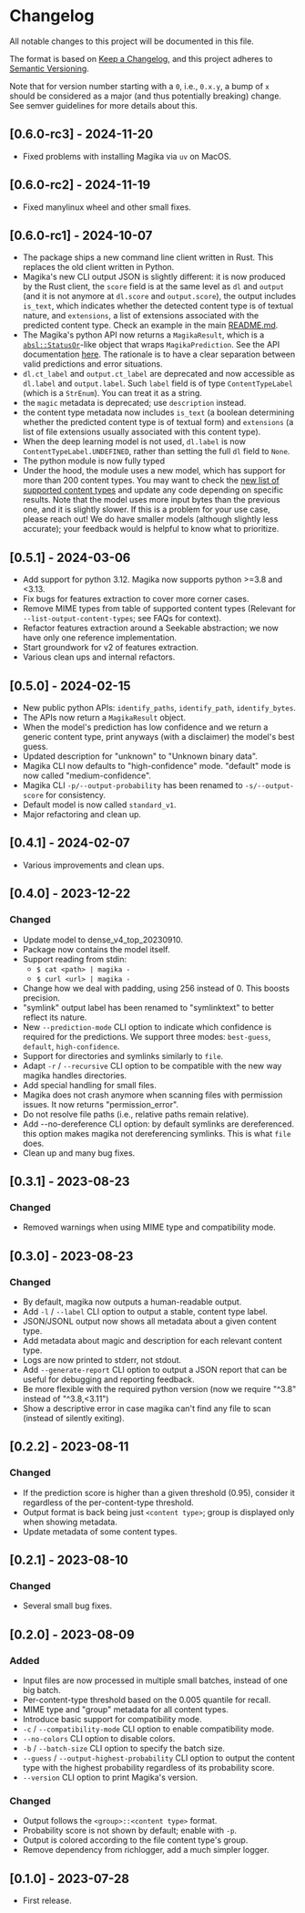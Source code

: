 # Changelog

All notable changes to this project will be documented in this file.

The format is based on [Keep a Changelog](https://keepachangelog.com/en/1.0.0/),
and this project adheres to [Semantic Versioning](https://semver.org/spec/v2.0.0.html).

Note that for version number starting with a `0`, i.e., `0.x.y`, a bump of `x`
should be considered as a major (and thus potentially breaking) change. See
semver guidelines for more details about this.

## [0.6.0-rc3] - 2024-11-20

- Fixed problems with installing Magika via `uv` on MacOS.


## [0.6.0-rc2] - 2024-11-19

- Fixed manylinux wheel and other small fixes.


## [0.6.0-rc1] - 2024-10-07

- The package ships a new command line client written in Rust. This replaces the old client written in Python.
- Magika's new CLI output JSON is slightly different: it is now produced by the Rust client, the `score` field is at the same level as `dl` and `output` (and it is not anymore at `dl.score` and `output.score`), the output includes `is_text`, which indicates whether the detected content type is of textual nature, and `extensions`, a list of extensions associated with the predicted content type. Check an example in the main [README.md](../README.md).
- The Magika's python API now returns a `MagikaResult`, which is a [`absl::StatusOr`](https://abseil.io/docs/cpp/guides/status)-like object that wraps `MagikaPrediction`. See the API documentation [here](https://github.com/google/magika/blob/main/python/README.md). The rationale is to have a clear separation between valid predictions and error situations.
- `dl.ct_label` and `output.ct_label` are deprecated and now accessible as `dl.label` and `output.label`. Such `label` field is of type `ContentTypeLabel` (which is a `StrEnum`). You can treat it as a string.
- the `magic` metadata is deprecated; use `description` instead.
- the content type metadata now includes `is_text` (a boolean determining whether the predicted content type is of textual form) and `extensions` (a list of file extensions usually associated with this content type).
- When the deep learning model is not used, `dl.label` is now `ContentTypeLabel.UNDEFINED`, rather than setting the full `dl` field to `None`.
- The python module is now fully typed
- Under the hood, the module uses a new model, which has support for more than 200 content types. You may want to check the [new list of supported content types](https://github.com/google/magika/blob/main/assets/models/standard_v2_1/README.md) and update any code depending on specific results. Note that the model uses more input bytes than the previous one, and it is slightly slower. If this is a problem for your use case, please reach out! We do have smaller models (although slightly less accurate); your feedback would is helpful to know what to prioritize.


## [0.5.1] - 2024-03-06

- Add support for python 3.12. Magika now supports python >=3.8 and <3.13.
- Fix bugs for features extraction to cover more corner cases.
- Remove MIME types from table of supported content types (Relevant for `--list-output-content-types`; see FAQs for context).
- Refactor features extraction around a Seekable abstraction; we now have only one reference implementation.
- Start groundwork for v2 of features extraction.
- Various clean ups and internal refactors.


## [0.5.0] - 2024-02-15

- New public python APIs: `identify_paths`, `identify_path`, `identify_bytes`.
- The APIs now return a `MagikaResult` object.
- When the model's prediction has low confidence and we return a generic content
  type, print anyways (with a disclaimer) the model's best guess.
- Updated description for "unknown" to "Unknown binary data".
- Magika CLI now defaults to "high-confidence" mode. "default" mode is now called "medium-confidence".
- Magika CLI `-p/--output-probability` has been renamed to `-s/--output-score` for consistency.
- Default model is now called `standard_v1`.
- Major refactoring and clean up.

## [0.4.1] - 2024-02-07

- Various improvements and clean ups.


## [0.4.0] - 2023-12-22

### Changed

- Update model to dense_v4_top_20230910.
- Package now contains the model itself.
- Support reading from stdin:
  - `$ cat <path> | magika -`
  - `$ curl <url> | magika -`
- Change how we deal with padding, using 256 instead of 0. This boosts precision.
- "symlink" output label has been renamed to "symlinktext" to better reflect its nature.
- New `--prediction-mode` CLI option to indicate which confidence is required
  for the predictions. We support three modes: `best-guess`, `default`,
  `high-confidence`.
- Support for directories and symlinks similarly to `file`.
- Adapt `-r` / `--recursive` CLI option to be compatible with the new way magika
  handles directories.
- Add special handling for small files.
- Magika does not crash anymore when scanning files with permission
  issues. It now returns "permission_error".
- Do not resolve file paths (i.e., relative paths remain relative).
- Add --no-dereference CLI option: by default symlinks are dereferenced.
  this option makes magika not dereferencing symlinks. This is what `file` does.
- Clean up and many bug fixes.


## [0.3.1] - 2023-08-23

### Changed

- Removed warnings when using MIME type and compatibility mode.


## [0.3.0] - 2023-08-23

### Changed

- By default, magika now outputs a human-readable output.
- Add `-l` / `--label` CLI option to output a stable, content type label.
- JSON/JSONL output now shows all metadata about a given content type.
- Add metadata about magic and description for each relevant content type.
- Logs are now printed to stderr, not stdout.
- Add `--generate-report` CLI option to output a JSON report that can be useful for debugging and reporting feedback.
- Be more flexible with the required python version (now we require "^3.8" instead of "^3.8,<3.11")
- Show a descriptive error in case magika can't find any file to scan (instead of silently exiting).


## [0.2.2] - 2023-08-11

### Changed

- If the prediction score is higher than a given threshold (0.95), consider it
  regardless of the per-content-type threshold.
- Output format is back being just `<content type>`; group is displayed only
  when showing metadata.
- Update metadata of some content types.


## [0.2.1] - 2023-08-10

### Changed

- Several small bug fixes.


## [0.2.0] - 2023-08-09

### Added

- Input files are now processed in multiple small batches, instead of one big batch.
- Per-content-type threshold based on the 0.005 quantile for recall.
- MIME type and "group" metadata for all content types.
- Introduce basic support for compatibility mode.
- `-c` / `--compatibility-mode` CLI option to enable compatibility mode.
- `--no-colors` CLI option to disable colors.
- `-b` / `--batch-size` CLI option to specify the batch size.
- `--guess` / `--output-highest-probability` CLI option to output the content type with the highest probability regardless of its probability score.
- `--version` CLI option to print Magika's version.

### Changed

- Output follows the `<group>::<content type>` format.
- Probability score is not shown by default; enable with `-p`.
- Output is colored according to the file content type's group.
- Remove dependency from richlogger, add a much simpler logger.


## [0.1.0] - 2023-07-28

- First release.
